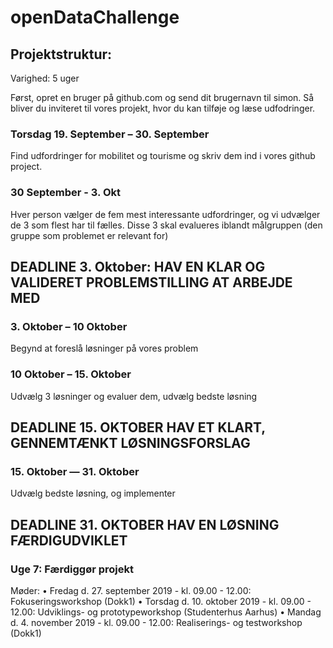 # openDataChallenge

## Projektstruktur:
Varighed: 5 uger

Først, opret en bruger på github.com og send dit brugernavn til simon. Så bliver du inviteret til vores projekt, hvor du kan tilføje og læse udfodringer.

### Torsdag 19. September – 30. September 
Find udfordringer for mobilitet og tourisme og skriv dem ind i vores github project.

### 30 September - 3. Okt
Hver person vælger de fem mest interessante udfordringer, og vi udvælger de 3 som flest har til fælles. Disse 3 skal evalueres iblandt målgruppen (den gruppe som problemet er relevant for)

## DEADLINE 3. Oktober: HAV EN KLAR OG VALIDERET PROBLEMSTILLING AT ARBEJDE MED

### 3. Oktober – 10 Oktober
Begynd at foreslå løsninger på vores problem

### 10 Oktober – 15. Oktober
Udvælg 3 løsninger og evaluer dem, udvælg bedste løsning

## DEADLINE 15. OKTOBER HAV ET KLART, GENNEMTÆNKT LØSNINGSFORSLAG

### 15. Oktober — 31. Oktober
Udvælg bedste løsning, og implementer

## DEADLINE 31. OKTOBER HAV EN LØSNING FÆRDIGUDVIKLET

### Uge 7: Færdiggør projekt


Møder:
•	Fredag d. 27. september 2019 - kl. 09.00 - 12.00: Fokuseringsworkshop (Dokk1) 
•	Torsdag d. 10. oktober 2019 - kl. 09.00 - 12.00: Udviklings- og prototypeworkshop (Studenterhus Aarhus) 
•	Mandag d. 4. november 2019 - kl. 09.00 - 12.00: Realiserings- og testworkshop (Dokk1)

